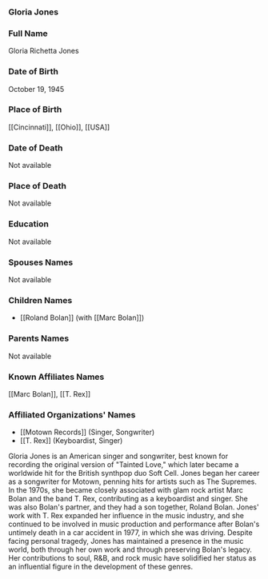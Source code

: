 ### Gloria Jones

### Full Name

Gloria Richetta Jones

### Date of Birth

October 19, 1945

### Place of Birth

[[Cincinnati]], [[Ohio]], [[USA]]

### Date of Death

Not available

### Place of Death

Not available

### Education

Not available

### Spouses Names

Not available

### Children Names

- [[Roland Bolan]] (with [[Marc Bolan]])

### Parents Names

Not available

### Known Affiliates Names

[[Marc Bolan]], [[T. Rex]]

### Affiliated Organizations' Names

- [[Motown Records]] (Singer, Songwriter)
- [[T. Rex]] (Keyboardist, Singer)

Gloria Jones is an American singer and songwriter, best known for recording the original version of "Tainted Love," which later became a worldwide hit for the British synthpop duo Soft Cell. Jones began her career as a songwriter for Motown, penning hits for artists such as The Supremes. In the 1970s, she became closely associated with glam rock artist Marc Bolan and the band T. Rex, contributing as a keyboardist and singer. She was also Bolan's partner, and they had a son together, Roland Bolan. Jones' work with T. Rex expanded her influence in the music industry, and she continued to be involved in music production and performance after Bolan's untimely death in a car accident in 1977, in which she was driving. Despite facing personal tragedy, Jones has maintained a presence in the music world, both through her own work and through preserving Bolan's legacy. Her contributions to soul, R&B, and rock music have solidified her status as an influential figure in the development of these genres.
